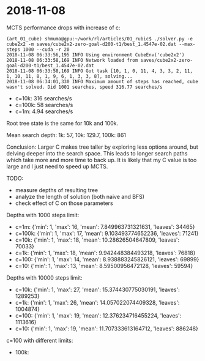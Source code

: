 # 2018-11-08

MCTS performance drops with increase of c:
````
(art_01_cube) shmuma@gpu:~/work/rl/articles/01_rubic$ ./solver.py -e cube2x2 -m saves/cube2x2-zero-goal-d200-t1/best_1.4547e-02.dat --max-steps 1000 --cuda -r 20
2018-11-08 06:33:56,195 INFO Using environment CubeEnv('cube2x2')
2018-11-08 06:33:58,169 INFO Network loaded from saves/cube2x2-zero-goal-d200-t1/best_1.4547e-02.dat
2018-11-08 06:33:58,169 INFO Got task [10, 1, 0, 11, 4, 3, 3, 2, 11, 1, 10, 11, 8, 1, 9, 6, 1, 3, 3, 8], solving...
2018-11-08 06:34:01,330 INFO Maximum amount of steps has reached, cube wasn't solved. Did 1001 searches, speed 316.77 searches/s
````

* c=10k: 316 searches/s
* c=100k: 58 searches/s
* c=1m: 4.94 searches/s

Root tree state is the same for 10k and 100k.

Mean search depth: 1k: 57, 10k: 129.7, 100k: 861

Conclusion:
Larger C makes tree taller by exploring less options around, but delving deeper into the search space.
This leads to longer search paths which take more and more time to back up.
It is likely that my C value is too large and I just need to speed up MCTS.

TODO: 
* measure depths of resulting tree
* analyze the length of solution (both naive and BFS)
* check effect of C on those parameters

Depths with 1000 steps limit:
* c=1m:   {'min': 1, 'max': 16, 'mean': 7.849963731321631, 'leaves': 34465}
* c=100k: {'min': 1, 'max': 17, 'mean': 9.103493774652236, 'leaves': 71241}
* c=10k:  {'min': 1, 'max': 18, 'mean': 10.28626504647809, 'leaves': 70033}
* c=1k:   {'min': 1, 'max': 18, 'mean': 9.942448384493218, 'leaves': 76818}
* c=100:  {'min': 1, 'max': 14, 'mean': 8.938883245826121, 'leaves': 69899}
* c=10:   {'min': 1, 'max': 13, 'mean': 8.59500956472128,  'leaves': 59594}

Depths with 10000 steps limit:
* c=10k:  {'min': 1, 'max': 27, 'mean': 15.374430775030191, 'leaves': 1289253}
* c=1k:   {'min': 1, 'max': 26, 'mean': 14.057022074409328, 'leaves': 1004874}
* c=100:  {'min': 1, 'max': 19, 'mean': 12.376234716455224, 'leaves': 1113616}
* c=10:   {'min': 1, 'max': 19, 'mean': 11.707333613164712, 'leaves': 886248}

c=100 with different limits:
* 100k: 
